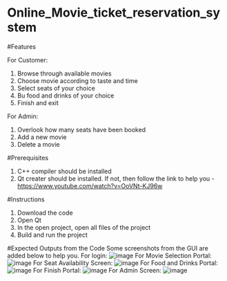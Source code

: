 # Online_Movie_ticket_reservation_system
#Features

For Customer:
1. Browse through available movies
2. Choose movie according to taste and time
3. Select seats of your choice
4. Bu food and drinks of your choice
5. Finish and exit
  
For Admin:
1. Overlook how many seats have been booked
2. Add a new movie
3. Delete a movie 

#Prerequisites
1. C++ compiler should be installed
2. Qt creater should be installed. If not, then follow the link to help you - https://www.youtube.com/watch?v=OoVNt-KJ96w

#Instructions
1. Download the code
2. Open Qt
3. In the open project, open all files of the project
4. Build and run the project

#Expected Outputs from the Code
Some screenshots from the GUI are added below to help you. 
For login:
![image](https://github.com/AbeerFiaz/Online_Movie_ticket_reservation_system/assets/155236512/6188caf6-19ce-4888-b8e1-3561c904d5cf)
For Movie Selection Portal:
![image](https://github.com/AbeerFiaz/Online_Movie_ticket_reservation_system/assets/155236512/db0bf24c-f7e3-4fa2-ad5f-3f29f62dba80)
For Seat Availability Screen:
![image](https://github.com/AbeerFiaz/Online_Movie_ticket_reservation_system/assets/155236512/b5076841-eddd-4954-945d-db9bc4c4d8a0)
For Food and Drinks Portal:
![image](https://github.com/AbeerFiaz/Online_Movie_ticket_reservation_system/assets/155236512/4ad5f8ca-762b-40dd-970a-fa2f1af2c45a)
For Finish Portal:
![image](https://github.com/AbeerFiaz/Online_Movie_ticket_reservation_system/assets/155236512/028b0afd-984c-4c9d-910d-250cff2dfc43)
For Admin Screen:
![image](https://github.com/AbeerFiaz/Online_Movie_ticket_reservation_system/assets/155236512/bdf05f78-630e-4bbc-a4d7-b80552556c08)




